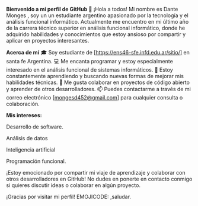 **Bienvenido a mi perfil de GitHub** 👋
¡Hola a todos! Mi nombre es Dante Monges , soy un un estudiante argentino apasionado por la tecnología y el análisis funcional informático. Actualmente me encuentro en mi último año de la carrera técnico superior en análisis funcional informático, donde he adquirido habilidades y conocimientos que estoy ansioso por compartir y aplicar en proyectos interesantes.

**Acerca de mí**
🎓 Soy estudiante de [https://ens46-sfe.infd.edu.ar/sitio/] en santa fe Argentina.
💻 Me encanta programar y estoy especialmente interesado en el análisis funcional de sistemas informáticos.
🌱 Estoy constantemente aprendiendo y buscando nuevas formas de mejorar mis habilidades técnicas.
🤝 Me gusta colaborar en proyectos de código abierto y aprender de otros desarrolladores.
📫 Puedes contactarme a través de mi correo electrónico [mongesd452@gmail.com] para cualquier consulta o colaboración.

**Mis intereses:**

Desarrollo de software.

Análisis de datos

Inteligencia artificial

Programación funcional.

¡Estoy emocionado por compartir mi viaje de aprendizaje y colaborar con otros desarrolladores en GitHub! No dudes en ponerte en contacto conmigo si quieres discutir ideas o colaborar en algún proyecto.

¡Gracias por visitar mi perfil! EMOJICODE: ,saludar.
